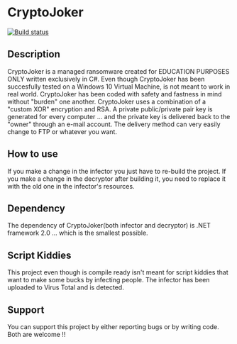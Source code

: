 # CryptoJoker

[![Build status](https://ci.appveyor.com/api/projects/status/9vq5wxdty0wtfh8p?svg=true)](https://ci.appveyor.com/project/xXxRevolutionxXx/cryptojoker)

## Description

CryptoJoker is a managed ransomware created for EDUCATION PURPOSES ONLY written exclusively in C#. Even though CryptoJoker has been succesfully tested
on a Windows 10 Virtual Machine, is not meant to work in real world. CryptoJoker has been coded with safety and fastness in mind without "burden" one another.
CryptoJoker uses a combination of a "custom XOR" encryption and RSA. A private public/private pair key is generated for every computer ... and the private
key is delivered back to the "owner" through an e-mail account. The delivery method can very easily change to FTP or whatever you want.

## How to use

If you make a change in the infector you just have to re-build the project. If you make a change in the decryptor after building it, you need to replace it with the old one in the infector's resources.

## Dependency

The dependency of CryptoJoker(both infector and decryptor) is .NET framework 2.0 ... which is the smallest possible.

## Script Kiddies

This project even though is compile ready isn't meant for script kiddies that want to make some bucks by infecting people. 
The infector has been uploaded to Virus Total and is detected.

## Support

You can support this project by either reporting bugs or by writing code. Both are welcome !!
